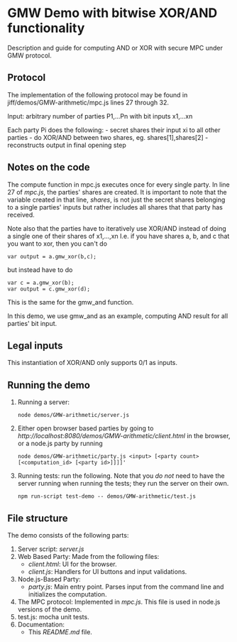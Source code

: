 # GMW Demo with bitwise XOR/AND functionality

Description and guide for computing AND or XOR with secure MPC under GMW protocol.

## Protocol

The implementation of the following protocol may be found in jiff/demos/GMW-arithmetic/mpc.js lines 27 through 32.

Input: arbitrary number of parties P1,...Pn with bit inputs x1,...xn

Each party Pi does the following:
    - secret shares their input xi to all other parties
    - do XOR/AND between two shares, eg. shares[1],shares[2]
    - reconstructs output in final opening step

## Notes on the code

The compute function in mpc.js executes once for every single party. In line 27 of *mpc.js*, the parties' shares are
created. It is important to note that the variable created in that line, *shares*, is not just the secret shares belonging
to a single parties' inputs but rather includes all shares that that party has received.

Note also that the parties have to iteratively use XOR/AND instead of doing a single one of their shares of x1,...,xn
I.e. if you have shares a, b, and c that you want to
xor, then you can't do
```
var output = a.gmw_xor(b,c);
```
but instead have to do
```
var c = a.gmw_xor(b);
var output = c.gmw_xor(d);
```
This is the same for the gmw_and function.

In this demo, we use gmw_and as an example, computing AND result for all parties' bit input.

## Legal inputs

This instantiation of XOR/AND only supports 0/1 as inputs.

## Running the demo
1. Running a server:
    ```shell
    node demos/GMW-arithmetic/server.js
    ```
2. Either open browser based parties by going to *http://localhost:8080/demos/GMW-arithmetic/client.html* in the browser, or a node.js party by running
    ```shell
    node demos/GMW-arithmetic/party.js <input> [<party count> [<computation_id> [<party id>]]]]'

3. Running tests: run the following. Note that you *do not* need to have the server running when running the tests; they run the server on their own.
    ```shell
    npm run-script test-demo -- demos/GMW-arithmetic/test.js
    ```
## File structure
The demo consists of the following parts:
1. Server script: *server.js*
2. Web Based Party: Made from the following files:
    * *client.html*: UI for the browser.
    * *client.js*: Handlers for UI buttons and input validations.
3. Node.js-Based Party:
    * *party.js*: Main entry point. Parses input from the command line and initializes the computation.
4. The MPC protocol: Implemented in *mpc.js*. This file is used in node.js versions of the demo.
5. test.js: mocha unit tests.
6. Documentation:
    * This *README.md* file.
